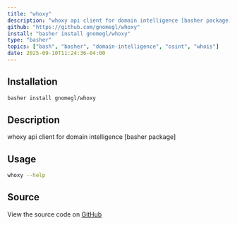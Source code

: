 ```yaml
---
title: "whoxy"
description: "whoxy api client for domain intelligence [basher package]"
github: "https://github.com/gnomegl/whoxy"
install: "basher install gnomegl/whoxy"
type: "basher"
topics: ["bash", "basher", "domain-intelligence", "osint", "whois"]
date: 2025-09-10T11:24:36-04:00
---
```


## Installation

```bash
basher install gnomegl/whoxy
```

## Description

whoxy api client for domain intelligence [basher package]

## Usage

```bash
whoxy --help
```

## Source

View the source code on [GitHub](https://github.com/gnomegl/whoxy)
